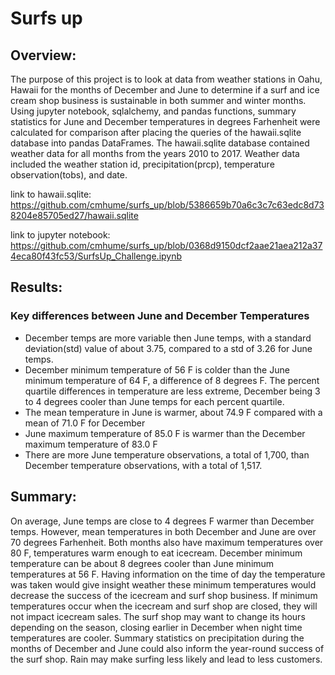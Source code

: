 # Surfs up


## Overview:

The purpose of this project is to look at data from weather stations in Oahu, Hawaii for the months of December and June to determine if a surf and ice cream shop business is sustainable in both summer and winter months.  Using jupyter notebook, sqlalchemy, and pandas functions, summary statistics for June and December temperatures in degrees Farhenheit were calculated for comparison after placing the queries of the hawaii.sqlite database into pandas DataFrames. The hawaii.sqlite database contained weather data for all months from the years 2010 to 2017. Weather data included the weather station id, precipitation(prcp), temperature observation(tobs), and date.


link to hawaii.sqlite: https://github.com/cmhume/surfs_up/blob/5386659b70a6c3c7c63edc8d738204e85705ed27/hawaii.sqlite


link to jupyter notebook: https://github.com/cmhume/surfs_up/blob/0368d9150dcf2aae21aea212a374eca80f43fc53/SurfsUp_Challenge.ipynb


## Results:


### Key differences between June and December Temperatures


* December temps are more variable then June temps, with a standard deviation(std) value of about 3.75, compared to a std of 3.26 for June temps.
* December minimum temperature of 56 F is colder than the June minimum temperature of 64 F, a difference of 8 degrees F.  The percent quartile differences in temperature are less extreme, December being 3 to 4 degrees cooler than June temps for each percent quartile.
* The mean temperature in June is warmer, about 74.9 F compared with a mean of 71.0 F for December
* June maximum temperature of 85.0 F is warmer than the December maximum temperature of 83.0 F
* There are more June temperature observations, a total of 1,700, than December temperature observations, with a total of 1,517.


## Summary:


On average, June temps are close to 4 degrees F warmer than December temps.  However, mean temperatures in both December and June are over 70 degrees Farhenheit.  Both months also have maximum temperatures over 80 F, temperatures warm enough to eat icecream.  December minimum temperature can be about 8 degrees cooler than June minimum temperatures at 56 F.  Having information on the time of day the temperature was taken would give insight weather these minimum temperatures would decrease the success of the icecream and surf shop business.  If minimum temperatures occur when the icecream and surf shop are closed, they will not impact icecream sales.  The surf shop may want to change its hours depending on the season, closing earlier in December when night time temperatures are cooler.  Summary statistics on precipitation during the months of December and June could also inform the year-round success of the surf shop.  Rain may make surfing less likely and lead to less customers.    
